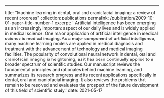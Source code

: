 ---
title: "Machine learning in dental, oral and craniofacial imaging: a review of recent progress"
collection: publications
permalink: /publication/2009-10-01-paper-title-number-1
excerpt: '
Artificial intelligence has been emerging as an increasingly important aspect of our daily lives and is widely applied in medical science. One major application of artificial intelligence in medical science is medical imaging. As a major component of artificial intelligence, many machine learning models are applied in medical diagnosis and treatment with the advancement of technology and medical imaging facilities. The popularity of convolutional neural network in dental, oral and craniofacial imaging is heightening, as it has been continually applied to a broader spectrum of scientific studies. Our manuscript reviews the fundamental principles and rationales behind machine learning, and summarizes its research progress and its recent applications specifically in dental, oral and craniofacial imaging. It also reviews the problems that remain to be resolved and evaluates the prospect of the future development of this field of scientific study.'
date: 2021-05-17
